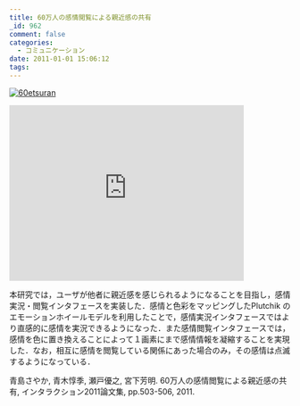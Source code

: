 ```yaml
---
title: 60万人の感情閲覧による親近感の共有
_id: 962
comment: false
categories:
  - コミュニケーション
date: 2011-01-01 15:06:12
tags:
---
```


[![60etsuran](/wp-content/uploads/2010/02/60etsuran.jpg)](/wp-content/uploads/2010/02/60etsuran.jpg)

<iframe width="420" height="315" src="https://www.youtube.com/embed/87tPfNZQsNE" frameborder="0" allowfullscreen></iframe>

<!--more-->
本研究では，ユーザが他者に親近感を感じられるようになることを目指し，感情実況・閲覧インタフェースを実装した．感情と色彩をマッピングしたPlutchik のエモーションホイールモデルを利用したことで，感情実況インタフェースではより直感的に感情を実況できるようになった．また感情閲覧インタフェースでは，感情を色に置き換えることによって１画素にまで感情情報を凝縮することを実現した．なお，相互に感情を閲覧している関係にあった場合のみ，その感情は点滅するようになっている．

青島さやか, 青木惇季, 瀬戸優之, 宮下芳明. 60万人の感情閲覧による親近感の共有, インタラクション2011論文集, pp.503-506, 2011.
